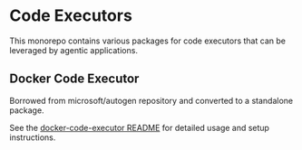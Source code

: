 # Code Executors

This monorepo contains various packages for code executors that can be leveraged by agentic applications.

## Docker Code Executor

Borrowed from microsoft/autogen repository and converted to a standalone package.

See the [docker-code-executor README](./packages/docker-code-executor/README.md) for detailed usage and setup instructions.

